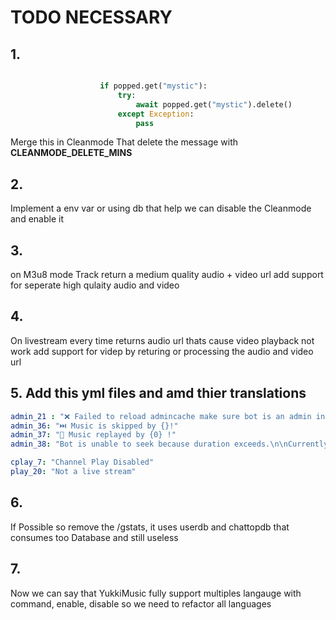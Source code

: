 # TODO NECESSARY

## 1.

```python

                    if popped.get("mystic"):
                        try:
                            await popped.get("mystic").delete()
                        except Exception:
                            pass
```

Merge this in Cleanmode That delete the message with **CLEANMODE_DELETE_MINS**

## 2.

Implement a env var or using db that help we can disable the Cleanmode and enable it


## 3.
  on M3u8 mode Track return a medium quality audio + video url add support for seperate high qulaity audio and video

## 4.
 
  On livestream every time returns audio url thats cause video playback not work add support for videp by returing or processing the audio and video url
  
## 5. Add this yml files and amd thier translations

```yml
admin_21 : "❌ Failed to reload admincache make sure bot is an admin in your chat"
admin_36: "⏭️ Music is skipped by {}!"
admin_37: "🔁 Music replayed by {0} !"
admin_38: "Bot is unable to seek because duration exceeds.\n\nCurrently played:** {0}** minutes out of **{1}** minutes."

cplay_7: "Channel Play Disabled"
play_20: "Not a live stream"
```

## 6.
  If Possible so remove the /gstats,  it uses userdb and chattopdb that consumes too Database and still useless


## 7.

  Now we can say that YukkiMusic fully support multiples langauge with command, enable, disable so we need to refactor all languages